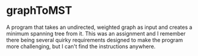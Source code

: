 graphToMST
==========

A program that takes an undirected, weighted graph as input and creates a minimum spanning tree from it.  This was an assignment and I remember there being several quirky requirements designed to make the program more challenging, but I can't find the instructions anywhere.  
